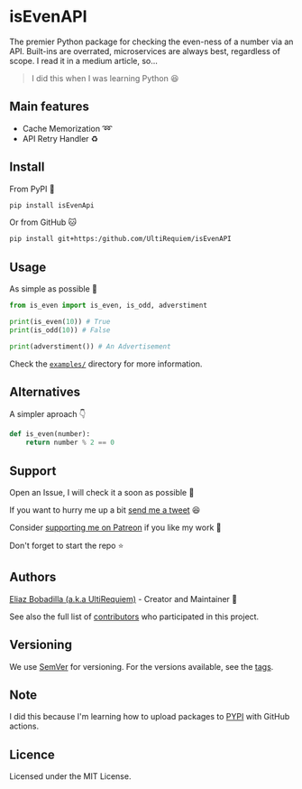 # isEvenAPI

The premier Python package for checking the even-ness of a number via an API.
Built-ins are overrated, microservices are always best, regardless of scope. I
read it in a medium article, so...

> I did this when I was learning Python 😆

## Main features

- Cache Memorization ➿
- API Retry Handler ♻

## Install

From PyPI 🐍

```sh
pip install isEvenApi
```

Or from GitHub 🐱

```sh
pip install git+https:/github.com/UltiRequiem/isEvenAPI
```

## Usage

As simple as possible 🤗

```python
from is_even import is_even, is_odd, adverstiment

print(is_even(10)) # True
print(is_odd(10)) # False

print(adverstiment()) # An Advertisement
```

Check the [`examples/`](./examples) directory for more information.

## Alternatives

A simpler aproach 👇

```python
def is_even(number):
    return number % 2 == 0
```

## Support

Open an Issue, I will check it a soon as possible 👀

If you want to hurry me up a bit
[send me a tweet](https://twitter.com/intent/tweet?text=%40UltiRequiem%20) 😆

Consider [supporting me on Patreon](https://patreon.com/UltiRequiem) if you like
my work 🚀

Don't forget to start the repo ⭐

## Authors

[Eliaz Bobadilla (a.k.a UltiRequiem)](https://ultirequiem.com) - Creator and
Maintainer 💪

See also the full list of
[contributors](https://github.com/UltiRequiem/isEvenAPI/contributors) who
participated in this project.

## Versioning

We use [SemVer](http://semver.org) for versioning. For the versions available,
see the [tags](https://github.com/UltiRequiem/isEvenAPI/tags).

## Note

I did this because I'm learning how to upload packages to
[PYPI](https://pypi.org/project/isEvenAPI) with GitHub actions.

## Licence

Licensed under the MIT License.
